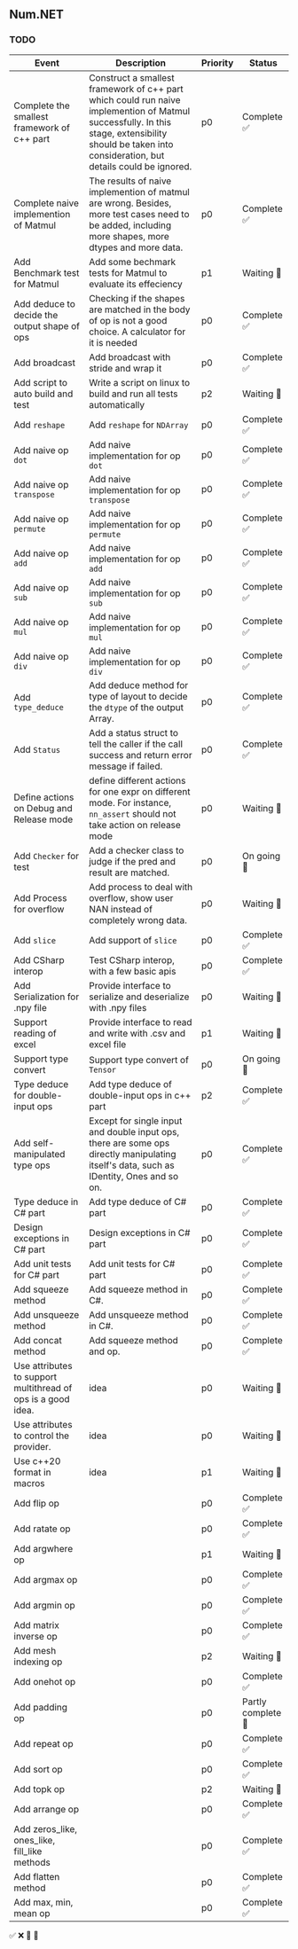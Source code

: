 ## Num.NET

### TODO

| Event | Description | Priority | Status |
| ----- | --------------| --- | ----- |
| Complete the smallest framework of c++ part | Construct a smallest framework of c++ part which could run naive implemention of Matmul successfully. In this stage, extensibility should be taken into consideration, but details could be ignored. | p0 | Complete ✅ |
| Complete naive implemention of Matmul | The results of naive implemention of matmul are wrong. Besides, more test cases need to be added, including more shapes, more dtypes and more data. | p0 | Complete ✅ |
| Add Benchmark test for Matmul | Add some bechmark tests for Matmul to evaluate its effeciency | p1 | Waiting 🔵 |
| Add deduce to decide the output shape of ops | Checking if the shapes are matched in the body of op is not a good choice. A calculator for it is needed | p0 | Complete ✅ |
| Add broadcast | Add broadcast with stride and wrap it | p0 | Complete ✅ |
| Add script to auto build and test | Write a script on linux to build and run all tests automatically | p2 | Waiting 🔵 |
| Add ```reshape``` | Add ```reshape``` for ```NDArray``` | p0 | Complete ✅ |
| Add naive op ```dot``` | Add naive implementation for op ```dot``` | p0 | Complete ✅ |
| Add naive op ```transpose``` | Add naive implementation for op ```transpose``` | p0 | Complete ✅ |
| Add naive op ```permute``` | Add naive implementation for op ```permute``` | p0 | Complete ✅ |
| Add naive op ```add``` | Add naive implementation for op ```add``` | p0 | Complete ✅ |
| Add naive op ```sub``` | Add naive implementation for op ```sub``` | p0 | Complete ✅ |
| Add naive op ```mul``` | Add naive implementation for op ```mul``` | p0 | Complete ✅ |
| Add naive op ```div``` | Add naive implementation for op ```div``` | p0 | Complete ✅ |
| Add ```type_deduce``` | Add deduce method for type of layout to decide the ```dtype``` of the output Array. | p0 | Complete ✅ |
| Add ```Status``` | Add a status struct to tell the caller if the call success and return error message if failed. | p0 | Complete ✅ |
| Define actions on Debug and Release mode | define different actions for one expr on different mode. For instance, ```nn_assert``` should not take action on release mode | p0 | Waiting 🔵 |
| Add ```Checker``` for test | Add a checker class to judge if the pred and result are matched. | p0 | On going 🚀 |
| Add Process for overflow | Add process to deal with overflow, show user NAN instead of completely wrong data. | p0 | Waiting 🔵 |
| Add ```slice``` | Add support of ```slice``` | p0 | Complete ✅ |
| Add CSharp interop | Test CSharp interop, with a few basic apis | p0 | Complete ✅ |
| Add Serialization for .npy file | Provide interface to serialize and deserialize with .npy files | p0 | Waiting 🔵 |
| Support reading of excel | Provide interface to read and write with .csv and excel file | p1 | Waiting 🔵 |
| Support type convert | Support type convert of ```Tensor``` | p0 | On going 🚀 |
| Type deduce for double-input ops | Add type deduce of double-input ops in c++ part | p2 | Complete ✅ |
| Add self-manipulated type ops | Except for single input and double input ops, there are some ops directly manipulating itself's data, such as IDentity, Ones and so on. | p0 | Complete ✅ |
| Type deduce in C# part | Add type deduce of C# part | p0 | Complete ✅ |
| Design exceptions in C# part | Design exceptions in C# part | p0 | Complete ✅ |
| Add unit tests for C# part | Add unit tests for C# part | p0 | Complete ✅ |
| Add squeeze method | Add squeeze method in C#. | p0 | Complete ✅ |
| Add unsqueeze method | Add unsqueeze method in C#. | p0 | Complete ✅ |
| Add concat method | Add squeeze method and op. | p0 | Complete ✅ |
| Use attributes to support multithread of ops is a good idea. | idea | p0 | Waiting 🔵 |
| Use attributes to control the provider. | idea | p0 | Waiting 🔵 |
| Use c++20 format in macros   | idea | p1 | Waiting 🔵 |
| Add flip op |  | p0 | Complete ✅ |
| Add ratate op |  | p0 | Complete ✅ |
| Add argwhere op |  | p1 | Waiting 🔵 |
| Add argmax op |  | p0 | Complete ✅ |
| Add argmin op |  | p0 | Complete ✅ |
| Add matrix inverse op |  | p0 | Complete ✅ |
| Add mesh indexing op |  | p2 | Waiting 🔵 |
| Add onehot op |  | p0 | Complete ✅ |
| Add padding op |  | p0 | Partly complete🚀 |
| Add repeat op |  | p0 | Complete ✅ |
| Add sort op |  | p0 | Complete ✅ |
| Add topk op |  | p2 | Waiting 🔵 |
| Add arrange op |  | p0 | Complete ✅ |
| Add zeros_like, ones_like, fill_like methods |  | p0 | Complete ✅ |
| Add flatten method |  | p0 | Complete ✅ |
| Add max, min, mean op |  | p0 | Complete ✅ |


✅   ❌   🚀   🔵
